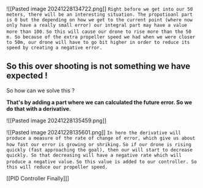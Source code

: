 ![[Pasted image 20241228134722.png]]
`Right before we get into our 50 meters, there will be an interesting situation. The propotioanl part is 0 but the depending on how we get to the current point (where now only have a really small error) our integral part may have a value more than 100.`
`So this will cause our drone to rise more than the 50 m. So because of the extra propeller speed we had when we were closer to 50m, our drone will have to go bit higher in order to reduce its speed by creating a negative error.`
## So this over shooting is not something we have expected !

So how can we solve this ? 

**That's by adding a part where we can calculated the future error. So we do that with a derivative.**

![[Pasted image 20241228135459.png]]

![[Pasted image 20241228135601.png]]
`In here the derivative will produce a measure of the rate of change of error, which give us about how fast our error is growing or shriking.`
`So if our drone is rising quickly (fast approaching the goal), then our will start to decrease quickly. So that decreasing will have a negative rate which will produce a negative value.`
`So this value is added to our controller. So this will reduce our propeller speed.`

[[PID Controller Finally]]]
